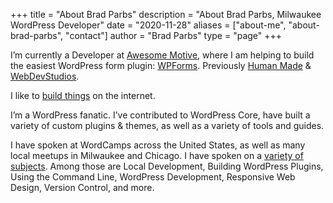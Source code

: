 +++
title = "About Brad Parbs"
description = "About Brad Parbs, Milwaukee WordPress Developer"
date = "2020-11-28"
aliases = ["about-me", "about-brad-parbs", "contact"]
author = "Brad Parbs"
type = "page"
+++

I’m currently a Developer at [Awesome Motive](https://awesomemotive.com/), where I am helping to build the easiest WordPress form plugin: [WPForms](https://wpforms.com/). Previously [Human Made](https://humanmade.com) & [WebDevStudios](https://webdevstudios.com).

I like to [build things](/projects/) on the internet.

I’m a WordPress fanatic. I’ve contributed to WordPress Core, have built a variety of custom plugins & themes, as well as a variety of tools and guides.

I have spoken at WordCamps across the United States, as well as many local meetups in Milwaukee and Chicago. I have spoken on a [variety of subjects](/projects/#talks-slides). Among those are Local Development, Building WordPress Plugins, Using the Command Line, WordPress Development, Responsive Web Design, Version Control, and more.
